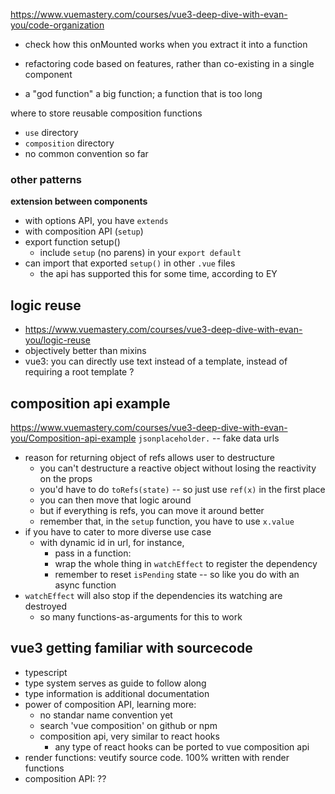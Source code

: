 https://www.vuemastery.com/courses/vue3-deep-dive-with-evan-you/code-organization

- check how this onMounted works when you extract it into a function

- refactoring code  based on features, rather than co-existing in a single component

- a "god function" a big function; a function that is too long

where to store reusable composition functions
- `use` directory
- `composition` directory
- no common convention so far

### other patterns
**extension between components**
- with options API, you have `extends`
- with composition API (`setup`) 
-  export function setup()
	-  include `setup` (no parens) in your `export default`
-  can import that exported `setup()` in other `.vue` files
	-  the api has supported this for some time, according to EY

## logic reuse
- https://www.vuemastery.com/courses/vue3-deep-dive-with-evan-you/logic-reuse
- objectively better than mixins
- vue3: you can directly use text instead of a template, instead of requiring a root template ?

## composition api example
https://www.vuemastery.com/courses/vue3-deep-dive-with-evan-you/Composition-api-example
`jsonplaceholder.` -- fake data urls
- reason for returning object of refs allows user to destructure
	- you can't destructure a reactive object without losing the reactivity on the props
	- you'd have to do `toRefs(state)` -- so just use `ref(x)` in the first place
	- you can then move that logic around
	- but if everything is refs, you can move it around better
	- remember that, in the `setup` function, you have to use `x.value` 
- if you have to cater to more diverse use case
	- with dynamic id in url, for instance, 
		- pass in a function: 
		- wrap the whole thing in `watchEffect` to register the dependency
		- remember to reset `isPending` state -- so like you do with an async function 
- `watchEffect` will also stop if the dependencies its watching are destroyed
	- so many  functions-as-arguments for this to work	

## vue3 getting familiar with sourcecode
- typescript
- type system serves as guide to follow along
- type information is additional documentation
- power of composition API, learning more:
	- no standar name convention yet
	- search 'vue composition' on github or npm
	- composition api, very similar to react hooks
		- any type of react hooks can be ported to vue composition api
- render functions: veutify source code. 100% written with render functions
- composition API: ??
